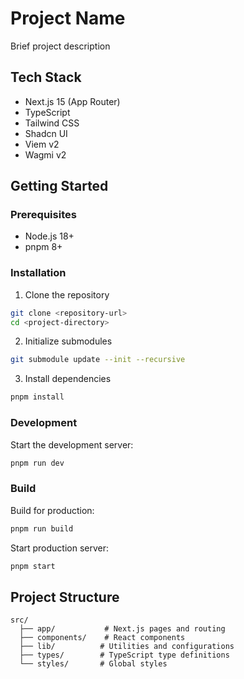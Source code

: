 # Project Name

Brief project description

## Tech Stack

- Next.js 15 (App Router)
- TypeScript
- Tailwind CSS
- Shadcn UI
- Viem v2
- Wagmi v2

## Getting Started

### Prerequisites

- Node.js 18+
- pnpm 8+

### Installation

1. Clone the repository

```bash
git clone <repository-url>
cd <project-directory>
```

2. Initialize submodules

```bash
git submodule update --init --recursive
```

3. Install dependencies

```bash
pnpm install
```

### Development

Start the development server:

```bash
pnpm run dev
```

### Build

Build for production:

```bash
pnpm run build
```

Start production server:

```bash
pnpm start
```

## Project Structure

```
src/
  ├── app/           # Next.js pages and routing
  ├── components/    # React components
  ├── lib/          # Utilities and configurations
  ├── types/        # TypeScript type definitions
  └── styles/       # Global styles
```


<!-- test -->
<!-- 2 -->
<!-- 3 -->
<!-- 4 -->